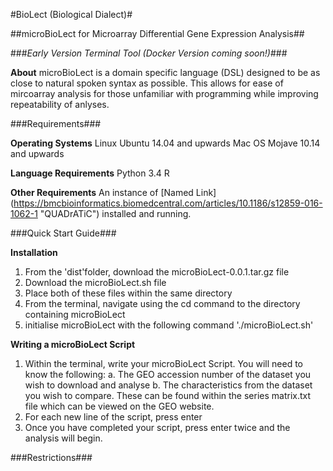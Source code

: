 #BioLect (Biological Dialect)#

##microBioLect for Microarray Differential Gene Expression Analysis##

###*Early Version Terminal Tool (Docker Version coming soon!)*###

**About**
microBioLect is a domain specific language (DSL) designed to be as close to natural spoken syntax as possible.
This allows for ease of mircoarray analysis for those unfamiliar with programming while improving repeatability of anlyses.

###Requirements###

**Operating Systems**
Linux Ubuntu 14.04 and upwards
Mac OS Mojave 10.14 and upwards

**Language Requirements**
Python 3.4
R

**Other Requirements**
An instance of [Named Link] (https://bmcbioinformatics.biomedcentral.com/articles/10.1186/s12859-016-1062-1 "QUADrATiC") installed and running.

###Quick Start Guide###

**Installation**
1. From the 'dist'folder, download the microBioLect-0.0.1.tar.gz file
2. Download the microBioLect.sh file
3. Place both of these files within the same directory
4. From the terminal, navigate using the cd command to the directory containing microBioLect
5. initialise microBioLect with the following command './microBioLect.sh'

**Writing a microBioLect Script**
1. Within the terminal, write your microBioLect Script. You will need to know the following:
    a. The GEO accession number of the dataset you wish to download and analyse
    b. The characteristics from the dataset you wish to compare. These can be found within the series matrix.txt file which can be viewed on the GEO website.
2. For each new line of the script, press enter
3. Once you have completed your script, press enter twice and the analysis will begin.

###Restrictions###

